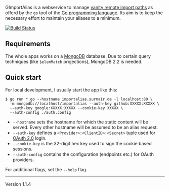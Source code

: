 GImportAlias is a webservice to manage [vanity remote import paths][1]
as offerd by the `go` tool of the [Go programming language][2]. Its
aim is to keep the necessary effort to maintain your aliases to a
minimum.

[![Build Status](https://drone.io/github.com/surma/importalias/status.png)](https://github.com/surma/importalias/latest)

## Requirements
The whole apps works on a [MongoDB][3] database. Due to
certain query techniques (like `$elemMatch` projections),
MongoDB 2.2 is needed.

## Quick start
For local development, I usually start the app like this:

    $ go run *.go --hostname importalias.surmair.de -l localhost:80 \
      -m mongodb://localhost/importalias --auth-key github:XXXXX:XXXXX \
      --auth-key google:XXXXX:XXXXX --cookie-key XXXXX \
      --auth-config ./auth.config

* `--hostname` sets the hostname for which the static content will be
  served. Every other hostname will be assumed to be an alias request.
* `--auth-key` defines a `<Provider>:<ClientID>:<Secret>` tuple used
  for [OAuth 2.0][4] login.
* `--cookie-key` is the 32-digit hex key used to sign the cookie based
  sessions.
* `--auth-config` contains the configuration (endpoints etc.) for OAuth providers.

For additional flags, set the `--help` flag.

[1]: http://golang.org/cmd/go/#hdr-Remote_import_path_syntax
[2]: http://golang.org
[3]: http://mongodb.org
[4]: http://oauth.net/

---
Version 1.1.4
